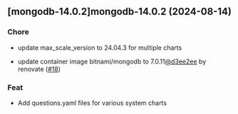 

## [mongodb-14.0.2]mongodb-14.0.2 (2024-08-14)

### Chore



- update max_scale_version to 24.04.3 for multiple charts

- update container image bitnami/mongodb to 7.0.11[@d3ee2ee](https://github.com/d3ee2ee) by renovate ([#18](https://github.com/truecharts/charts/issues/18))

### Feat



- Add questions.yaml files for various system charts